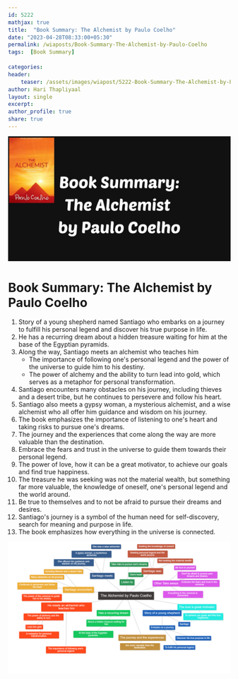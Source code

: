 ```yaml
---    
id: 5222    
mathjax: true    
title:  "Book Summary: The Alchemist by Paulo Coelho"       
date: "2023-04-28T08:33:00+05:30"    
permalink: /wiaposts/Book-Summary-The-Alchemist-by-Paulo-Coelho     
tags:  [Book Summary]     
    
categories:    
header:    
    teaser: /assets/images/wiapost/5222-Book-Summary-The-Alchemist-by-Paulo-Coelho.jpg    
author: Hari Thapliyaal    
layout: single    
excerpt:    
author_profile: true    
share: true    
---    
```

    
![Book Summary: The Alchemist by Paulo Coelho](/assets/images/wiapost/5222-Book-Summary-The-Alchemist-by-Paulo-Coelho.jpg)    

# Book Summary: The Alchemist by Paulo Coelho

1. Story of a young shepherd named Santiago who embarks on a journey to fulfill his personal legend and discover his true purpose in life.
2. He has a recurring dream about a hidden treasure waiting for him at the base of the Egyptian pyramids.
3. Along the way, Santiago meets an alchemist who teaches him
	- The importance of following one's personal legend and the power of the universe to guide him to his destiny.
	- The power of alchemy and the ability to turn lead into gold, which serves as a metaphor for personal transformation.
4. Santiago encounters many obstacles on his journey, including thieves and a desert tribe, but he continues to persevere and follow his heart.
5. Santiago also meets a gypsy woman, a mysterious alchemist, and a wise alchemist who all offer him guidance and wisdom on his journey.
6. The book emphasizes the importance of listening to one's heart and taking risks to pursue one's dreams.
7. The journey and the experiences that come along the way are more valuable than the destination.
8. Embrace the fears and trust in the universe to guide them towards their personal legend.
9. The power of love, how it can be a great motivator, to achieve our goals and find true happiness.
10. The treasure he was seeking was not the material wealth, but something far more valuable, the knowledge of oneself, one's personal legend and the world around.
11. Be true to themselves and to not be afraid to pursue their dreams and desires.
12. Santiago's journey is a symbol of the human need for self-discovery, search for meaning and purpose in life.
13. The book emphasizes how everything in the universe is connected.

![Mind Map : The Alchemist by Paulo Coelho](/assets/images/wiapost/5222-The-Alchemist-by-Paulo-Coelho.png)
